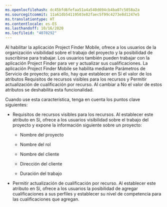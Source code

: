```yaml
---
ms.openlocfilehash: dc45bfd6fefaa51a4a540d694cb4ba07c5058a2a
ms.sourcegitcommit: 11a61db54119503e82faec5f99c4273e8d1247e5
ms.translationtype: HT
ms.contentlocale: es-ES
ms.lasthandoff: 10/16/2020
ms.locfileid: "4070292"
---
```

Al habilitar la aplicación Project Finder Mobile, ofrece a los usuarios de la organización visibilidad sobre el trabajo del proyecto y la posibilidad de suscribirse para trabajar. Los usuarios también pueden trabajar con la aplicación Project Finder para ver y actualizar sus cualificaciones. La aplicación Project Finder Mobile se habilita mediante Parámetros de Servicio de proyecto; para ello, hay que establecer en Sí el valor de los atributos Requisitos de recursos visibles para los recursos y Permitir actualización de cualificación por recurso. Al cambiar a No el valor de estos atributos se deshabilita esta funcionalidad.  
  
 Cuando use esta característica, tenga en cuenta los puntos clave siguientes:  
  
-   Requisitos de recursos visibles para los recursos. Al establecer este atributo en Sí, ofrece a los usuarios visibilidad sobre el trabajo del proyecto y expone la información siguiente sobre un proyecto:  
  
    -   Nombre del proyecto  
  
    -   Nombre del rol  
  
    -   Nombre del cliente  
  
    -   Dirección del cliente  
  
    -   Duración del trabajo  
  
-   Permitir actualización de cualificación por recurso. Al establecer este atributo en Sí, ofrece a los usuarios la posibilidad de agregar cualificaciones a sus perfiles y establecer su nivel de competencia para las cualificaciones que agregan.